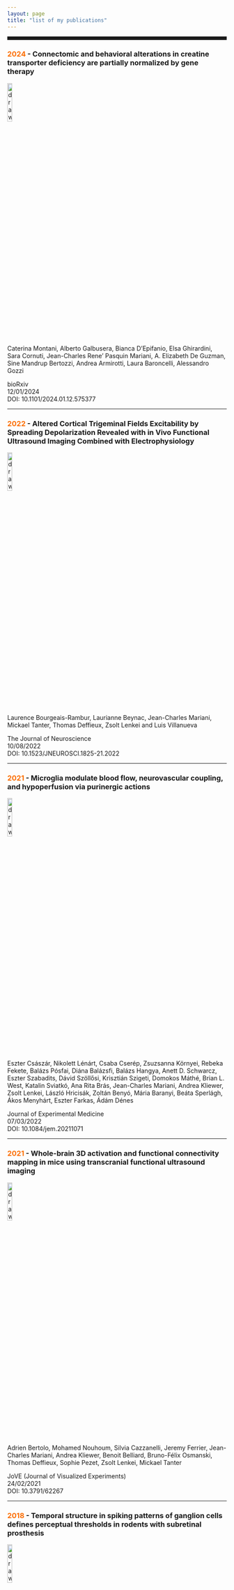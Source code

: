 ```yaml
---
layout: page
title: "list of my publications"
---
```


<hr color="#450000" style="height: 8px;">

### <span style="color:#FC6F03">2024</span> - Connectomic and behavioral alterations in creatine transporter deficiency are partially normalized by gene therapy

<a href="https://JCMariani.github.io/04_Connectomic-Therapy_Montani_2023">
<img src="https://JCMariani.github.io/assets/img/2023_montani_Connectomic-and-behavioural.png" alt="drawing" width="15%" class="center"/>
</a>

Caterina Montani, Alberto Galbusera, Bianca D’Epifanio, Elsa Ghirardini, Sara Cornuti, Jean-Charles Rene’ Pasquin Mariani, A. Elizabeth De Guzman, Sine Mandrup Bertozzi, Andrea Armirotti, Laura Baroncelli, Alessandro Gozzi

bioRxiv <br>12/01/2024 <br>DOI: 10.1101/2024.01.12.575377

<hr color="#450000" size="8">

### <span style="color:#FC6F03">2022</span> - Altered Cortical Trigeminal Fields Excitability by Spreading Depolarization Revealed with in Vivo Functional Ultrasound Imaging Combined with Electrophysiology

<a href="https://JCMariani.github.io/03_Altered-Electrophysiology_Bourgeais_2022">
<img src="https://JCMariani.github.io/assets/img/2022_bourgeais_Altered-cortical.png" alt="drawing" width="15%" class="center"/>
</a>

Laurence Bourgeais-Rambur, Laurianne Beynac, Jean-Charles Mariani, Mickael Tanter, Thomas Deffieux, Zsolt Lenkei and Luis Villanueva

The Journal of Neuroscience <br>10/08/2022 <br>DOI: 10.1523/JNEUROSCI.1825-21.2022 

<hr color="#450000" size="8">

### <span style="color:#FC6F03">2021</span> - Microglia modulate blood flow, neurovascular coupling, and hypoperfusion via purinergic actions

<a href="https://JCMariani.github.io/02_microglia-actions_Csazar_2022">
<img src="https://JCMariani.github.io/assets/img/2022_Csazar_microglia-modeulates.png" alt="drawing" width="15%" class="center"/>
</a>

Eszter Császár, Nikolett Lénárt, Csaba Cserép, Zsuzsanna Környei, Rebeka Fekete, Balázs Pósfai, Diána Balázsfi, Balázs Hangya, Anett D. Schwarcz, Eszter Szabadits, Dávid Szöllősi, Krisztián Szigeti, Domokos Máthé, Brian L. West, Katalin Sviatkó, Ana Rita Brás, Jean-Charles Mariani, Andrea Kliewer, Zsolt Lenkei, László Hricisák, Zoltán Benyó, Mária Baranyi, Beáta Sperlágh, Ákos Menyhárt, Eszter Farkas, Ádám Dénes

Journal of Experimental Medicine <br>07/03/2022 <br>DOI: 10.1084/jem.20211071 

<hr color="#450000" size="8">

### <span style="color:#FC6F03">2021</span> - Whole-brain 3D activation and functional connectivity mapping in mice using transcranial functional ultrasound imaging

<a href="https://JCMariani.github.io/01_whole-imaging_Bertolo_2022">
<img src="https://JCMariani.github.io/assets/img/2021_Bertolo_whole-brain.png" alt="drawing" width="15%" class="center"/>
</a>

Adrien Bertolo, Mohamed Nouhoum, Silvia Cazzanelli, Jeremy Ferrier, Jean-Charles Mariani, Andrea Kliewer, Benoit Belliard, Bruno-Félix Osmanski, Thomas Deffieux, Sophie Pezet, Zsolt Lenkei, Mickael Tanter

JoVE (Journal of Visualized Experiments) <br>24/02/2021 <br>DOI: 10.3791/62267 

<hr color="#450000" size="8">

### <span style="color:#FC6F03">2018</span> - Temporal structure in spiking patterns of ganglion cells defines perceptual thresholds in rodents with subretinal prosthesis


<a href="https://JCMariani.github.io/00_Temporal-prosthesis_Ho_2018">
<img src="https://JCMariani.github.io/assets/img/2018_Ho_Temporal-structure.png" alt="drawing" width="15%" class="center"/>
</a>

Elton Ho, Henri Lorach, Georges Goetz, Florian Laszlo, Xin Lei, Theodore Kamins, Jean-Charles Mariani, Alexander Sher & Daniel Palanker 

Scientific reports <br>16/02/2018 <br>DOI: 10.1038/s41598-018-21447-1 


